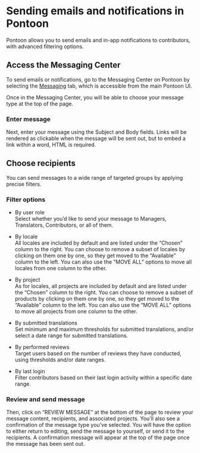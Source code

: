 # Sending emails and notifications in Pontoon

Pontoon allows you to send emails and in-app notifications to contributors, with advanced filtering options.

## Access the Messaging Center

To send emails or notifications, go to the Messaging Center on Pontoon by selecting the [Messaging](https://pontoon.mozilla.org/messaging/) tab, which is accessible from the main Pontoon UI.

Once in the Messaging Center, you will be able to choose your message type at the top of the page.

### Enter message

Next, enter your message using the Subject and Body fields. Links will be rendered as clickable when the message will be sent out, but to embed a link within a word, HTML is required.

## Choose recipients

You can send messages to a wide range of targeted groups by applying precise filters.

### Filter options

* By user role\
Select whether you’d like to send your message to Managers, Translators, Contributors, or all of them.

* By locale\
All locales are included by default and are listed under the “Chosen” column to the right. You can choose to remove a subset of locales by clicking on them one by one, so they get moved to the “Available” column to the left. You can also use the “MOVE ALL” options to move all locales from one column to the other.

* By project\
As for locales, all projects are included by default and are listed under the “Chosen” column to the right. You can choose to remove a subset of products by clicking on them one by one, so they get moved to the “Available” column to the left. You can also use the “MOVE ALL” options to move all projects from one column to the other.

* By submitted translations\
Set minimum and maximum thresholds for submitted translations, and/or select a date range for submitted translations.

* By performed reviews\
Target users based on the number of reviews they have conducted, using thresholds and/or date ranges.

* By last login\
Filter contributors based on their last login activity within a specific date range.

### Review and send message

Then, click on “REVIEW MESSAGE” at the bottom of the page to review your message content, recipients, and associated projects. You’ll also see a confirmation of the message type you’ve selected. You will have the option to either return to editing, send the message to yourself, or send it to the recipients. A confirmation message will appear at the top of the page once the message has been sent out.
